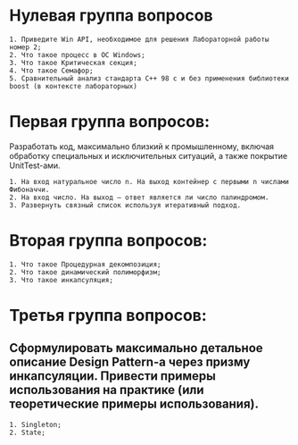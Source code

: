 # Нулевая группа вопросов

	1. Приведите Win API, необходимое для решения Лабораторной работы номер 2;
	2. Что такое процесс в ОС Windows;
	3. Что такое Критическая секция;
	4. Что такое Семафор;
	5. Сравнительный анализ стандарта C++ 98 с и без применения библиотеки boost (в контексте лабораторных)

# Первая группа вопросов:

Разработать код, максимально близкий к промышленному, включая обработку специальных и исключительных ситуаций, а также покрытие UnitTest-ами.

	1. На вход натуральное число n. На выход контейнер с первыми n числами Фибоначчи.
	2. На вход число. На выход – ответ является ли число палиндромом.
	3. Развернуть связный список используя итеративный подход.

# Вторая группа вопросов:

	1. Что такое Процедурная декомпозиция;
	2. Что такое динамический полиморфизм;
	3. Что такое инкапсуляция;

# Третья группа вопросов:

## Сформулировать максимально детальное описание Design Pattern-а через призму инкапсуляции. Привести примеры использования на практике (или теоретические примеры использования).

	1. Singleton;
	2. State;